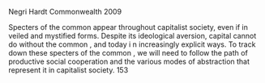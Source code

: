 Negri Hardt Commonwealth 2009

Specters of the common appear throughout capitalist society, even if in veiled and mystified forms. Despite its ideological aversion, capital cannot do without the common , and today i n increasingly explicit ways. To track down these specters of the common , we will need to follow the path of productive social cooperation and the various modes of abstraction that represent it in capitalist society. 153
